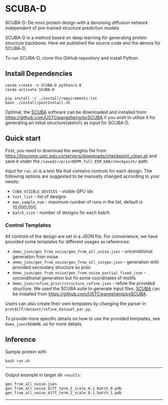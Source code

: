 # SCUBA-D

SCUBA-D: De novo protein design with a denoising diffusion network independent of pre-trained structure prediction models

SCUBA-D is a method based on deep learning for generating protein structure backbone. Here we published the source code and the demos for SCUBA-D.

To run SCUBA-D, clone this GitHub repository and install Python.

## Install Dependencies
```
conda create -n SCUBA-D python=3.8
conda activate SCUBA-D

pip install -r ./install/requirements.txt
bash ./install/postInstall.sh
```

Optimal, the [SCUBA](https://github.com/USTCwangsheng/pySCUBA) software can be downloaded and installed from https://github.com/USTCwangsheng/pySCUBA if you wish to utilize it for generating an initial structure(sketch) as input for SCUBA-D.

## Quick start

First, you need to download the weights file from https://biocomp.ustc.edu.cn/servers/downloads/checkpoint_clean.pt and save it under the `/savedir/priorDDPM_full_ESM_GAN/checkpoint/` path.

Input for `run.sh` is a text file that contains controls for each design.
The following options are suggested to be manually changed according to your needs:

* `CUDA_VISIBLE_DEVICES` - visible GPU idx
* `test_list` - list of designs
* `max_sample_num` - maximum number of runs in the list, default is 10,000,000.
* `batch_size` - number of designs for each batch


### Control Templates
All controls of the design are set in a JSON file. For convenience, we have provided some templates for different usages as references:
* `demo_json/gen_from_noise/gen_from_all_noise.json` - unconditional generation from noise
* `demo_json/gen_from_noise/gen_from_all_sstype.json` - generation with provided secondary structure as prior
* `demo_json/gen_from_noise/gen_from_noise_partial_fixed.json` - unconditional generation but fix some coordinates of motifs
* `demo_json/refine_prior/structure_refine.json` - refine the provided structure.
We used the SCUBA suite to generate input files. [SCUBA](https://github.com/USTCwangsheng/pySCUBA) can be installed from https://github.com/USTCwangsheng/pySCUBA.


Users can also create their own templates by changing the parser in `protdiff/dataset/refine_dataset_par.py`.

To provide more specific details on how to use the provided templates, see `demo_json/README.md` for more details.

## Inference

Sample protein with
```
bash run.sh
```

-----------------------------------------------------------------------------------------------------
Output example in target dir `results`:
```
gen_from_all_noise.json
gen_from_all_noise_diff_term_2_scale_0.1_batch_0.pdb
gen_from_all_noise_diff_term_2_scale_0.1_batch_1.pdb
```

-----------------------------------------------------------------------------------------------------

